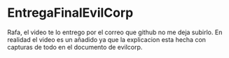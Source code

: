 # EntregaFinalEvilCorp

Rafa, el video te lo entrego por el correo que github no me deja subirlo.
En realidad el video es un añadido ya que la explicacion esta hecha con capturas de todo en el documento de evilcorp.